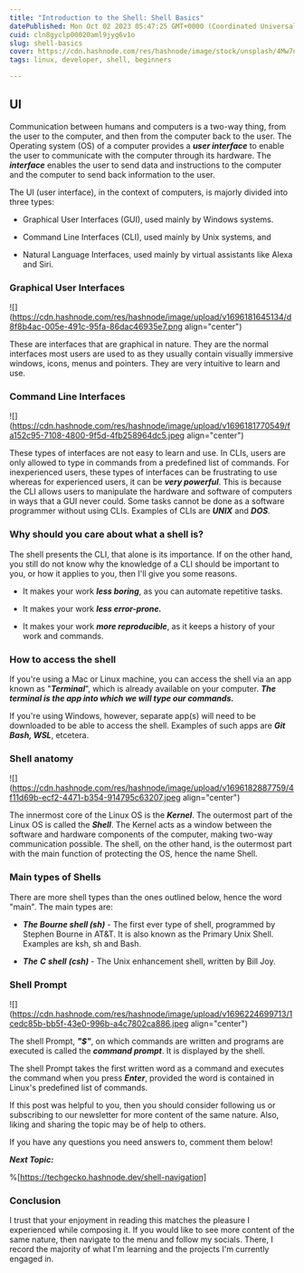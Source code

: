 ```yaml
---
title: "Introduction to the Shell: Shell Basics"
datePublished: Mon Oct 02 2023 05:47:25 GMT+0000 (Coordinated Universal Time)
cuid: cln8gyclp00020aml9jyg6v1o
slug: shell-basics
cover: https://cdn.hashnode.com/res/hashnode/image/stock/unsplash/4Mw7nkQDByk/upload/20303a33d16f0225e9fa9ea538ef9049.jpeg
tags: linux, developer, shell, beginners

---
```


## UI

Communication between humans and computers is a two-way thing, from the user to the computer, and then from the computer back to the user. The Operating system (OS) of a computer provides a ***user interface*** to enable the user to communicate with the computer through its hardware. The ***interface*** enables the user to send data and instructions to the computer and the computer to send back information to the user.

The UI (user interface), in the context of computers, is majorly divided into three types:

* Graphical User Interfaces (GUI), used mainly by Windows systems.
    
* Command Line Interfaces (CLI), used mainly by Unix systems, and
    
* Natural Language Interfaces, used mainly by virtual assistants like Alexa and Siri.
    

### Graphical User Interfaces

![](https://cdn.hashnode.com/res/hashnode/image/upload/v1696181645134/d8f8b4ac-005e-491c-95fa-86dac46935e7.png align="center")

These are interfaces that are graphical in nature. They are the normal interfaces most users are used to as they usually contain visually immersive windows, icons, menus and pointers. They are very intuitive to learn and use.

### Command Line Interfaces

![](https://cdn.hashnode.com/res/hashnode/image/upload/v1696181770549/fa152c95-7108-4800-9f5d-4fb258964dc5.jpeg align="center")

These types of interfaces are not easy to learn and use. In CLIs, users are only allowed to type in commands from a predefined list of commands. For inexperienced users, these types of interfaces can be frustrating to use whereas for experienced users, it can be ***very powerful***. This is because the CLI allows users to manipulate the hardware and software of computers in ways that a GUI never could. Some tasks cannot be done as a software programmer without using CLIs. Examples of CLIs are ***UNIX*** and ***DOS***.

### Why should you care about what a shell is?

The shell presents the CLI, that alone is its importance. If on the other hand, you still do not know why the knowledge of a CLI should be important to you, or how it applies to you, then I'll give you some reasons.

* It makes your work ***less boring***, as you can automate repetitive tasks.
    
* It makes your work ***less error-prone.***
    
* It makes your work ***more reproducible***, as it keeps a history of your work and commands.
    

### How to access the shell

If you're using a Mac or Linux machine, you can access the shell via an app known as "***Terminal***", which is already available on your computer. ***The terminal is the app into which we will type our commands.***

If you're using Windows, however, separate app(s) will need to be downloaded to be able to access the shell. Examples of such apps are ***Git Bash, WSL***, etcetera.

### Shell anatomy

![](https://cdn.hashnode.com/res/hashnode/image/upload/v1696182887759/4f11d69b-ecf2-4471-b354-914795c63207.jpeg align="center")

The innermost core of the Linux OS is the ***Kernel***. The outermost part of the Linux OS is called the ***Shell***. The Kernel acts as a window between the software and hardware components of the computer, making two-way communication possible. The shell, on the other hand, is the outermost part with the main function of protecting the OS, hence the name Shell.

### Main types of Shells

There are more shell types than the ones outlined below, hence the word "main". The main types are:

* ***The Bourne shell (sh)*** - The first ever type of shell, programmed by Stephen Bourne in AT&T. It is also known as the Primary Unix Shell. Examples are ksh, sh and Bash.
    
* ***The*** ***C*** ***shell*** ***(csh)*** - The Unix enhancement shell, written by Bill Joy.
    

### Shell Prompt

![](https://cdn.hashnode.com/res/hashnode/image/upload/v1696224699713/1cedc85b-bb5f-43e0-996b-a4c7802ca886.jpeg align="center")

The shell Prompt, ***"$"***, on which commands are written and programs are executed is called the ***command prompt***. It is displayed by the shell.

The shell Prompt takes the first written word as a command and executes the command when you press ***Enter***, provided the word is contained in Linux's predefined list of commands.

If this post was helpful to you, then you should consider following us or subscribing to our newsletter for more content of the same nature. Also, liking and sharing the topic may be of help to others.

If you have any questions you need answers to, comment them below!

***Next Topic:***

%[https://techgecko.hashnode.dev/shell-navigation] 

### Conclusion

I trust that your enjoyment in reading this matches the pleasure I experienced while composing it. If you would like to see more content of the same nature, then navigate to the menu and follow my socials. There, I record the majority of what I'm learning and the projects I'm currently engaged in.